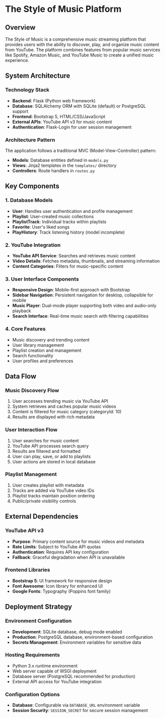 # The Style of Music Platform

## Overview

The Style of Music is a comprehensive music streaming platform that provides users with the ability to discover, play, and organize music content from YouTube. The platform combines features from popular music services like Spotify, Amazon Music, and YouTube Music to create a unified music experience.

## System Architecture

### Technology Stack
- **Backend**: Flask (Python web framework)
- **Database**: SQLAlchemy ORM with SQLite (default) or PostgreSQL support
- **Frontend**: Bootstrap 5, HTML/CSS/JavaScript
- **External APIs**: YouTube API v3 for music content
- **Authentication**: Flask-Login for user session management

### Architecture Pattern
The application follows a traditional MVC (Model-View-Controller) pattern:
- **Models**: Database entities defined in `models.py`
- **Views**: Jinja2 templates in the `templates/` directory
- **Controllers**: Route handlers in `routes.py`

## Key Components

### 1. Database Models
- **User**: Handles user authentication and profile management
- **Playlist**: User-created music collections
- **PlaylistTrack**: Individual tracks within playlists
- **Favorite**: User's liked songs
- **PlayHistory**: Track listening history (model incomplete)

### 2. YouTube Integration
- **YouTube API Service**: Searches and retrieves music content
- **Video Details**: Fetches metadata, thumbnails, and streaming information
- **Content Categories**: Filters for music-specific content

### 3. User Interface Components
- **Responsive Design**: Mobile-first approach with Bootstrap
- **Sidebar Navigation**: Persistent navigation for desktop, collapsible for mobile
- **Music Player**: Dual-mode player supporting both video and audio-only playback
- **Search Interface**: Real-time music search with filtering capabilities

### 4. Core Features
- Music discovery and trending content
- User library management
- Playlist creation and management
- Search functionality
- User profiles and preferences

## Data Flow

### Music Discovery Flow
1. User accesses trending music via YouTube API
2. System retrieves and caches popular music videos
3. Content is filtered for music category (categoryId: 10)
4. Results are displayed with rich metadata

### User Interaction Flow
1. User searches for music content
2. YouTube API processes search query
3. Results are filtered and formatted
4. User can play, save, or add to playlists
5. User actions are stored in local database

### Playlist Management
1. User creates playlist with metadata
2. Tracks are added via YouTube video IDs
3. Playlist tracks maintain position ordering
4. Public/private visibility controls

## External Dependencies

### YouTube API v3
- **Purpose**: Primary content source for music videos and metadata
- **Rate Limits**: Subject to YouTube API quotas
- **Authentication**: Requires API key configuration
- **Fallback**: Graceful degradation when API is unavailable

### Frontend Libraries
- **Bootstrap 5**: UI framework for responsive design
- **Font Awesome**: Icon library for enhanced UI
- **Google Fonts**: Typography (Poppins font family)

## Deployment Strategy

### Environment Configuration
- **Development**: SQLite database, debug mode enabled
- **Production**: PostgreSQL database, environment-based configuration
- **Secrets Management**: Environment variables for sensitive data

### Hosting Requirements
- Python 3.x runtime environment
- Web server capable of WSGI deployment
- Database server (PostgreSQL recommended for production)
- External API access for YouTube integration

### Configuration Options
- **Database**: Configurable via `DATABASE_URL` environment variable
- **Session Security**: `SESSION_SECRET` for secure session management

